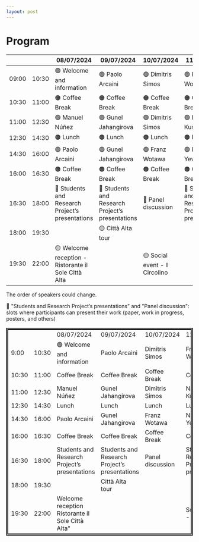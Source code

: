 ```yaml
---
layout: post
---
```


# Program

|       |       | 08/07/2024                                           | 09/07/2024                                    | 10/07/2024                  | 11/07/2024                                    | 12/07/2024       | 
| ----- | ----- | ---------------------------------------------------- | --------------------------------------------- | --------------------------- | --------------------------------------------- | ---------------- | 
| 09:00 | 10:30 | 🟢 Welcome and information                              | 🟢 Paolo Arcaini                                 | 🟢 Dimitris Simos              | 🟢 Franz Wotawa                                  | 🟢 Shaukat Ali      |
| 10:30 | 11:00 | 🟠 Coffee Break                                         | 🟠 Coffee Break                                  | 🟠 Coffee Break                | 🟠 Coffee Break                                  | 🟠 Coffee Break     |
| 11:00 | 12:30 | 🟢 Manuel Núñez                                         | 🟢 Gunel Jahangirova                             | 🟢 Dimitris Simos              | 🟢 Natalia Kushik                                | 🟢 Shaukat Ali      |
| 12:30 | 14:30 | 🟠 Lunch                                                | 🟠 Lunch                                         | 🟠 Lunch                       | 🟠 Lunch                                         | 🟠 Lunch            |
| 14:30 | 16:00 | 🟢 Paolo Arcaini                                        | 🟢 Gunel Jahangirova                             | 🟢 Franz Wotawa                | 🟢 Nina Yevtushenko                              | 🔵 Panel discussion |
| 16:00 | 16:30 | 🟠 Coffee Break                                         | 🟠 Coffee Break                                  | 🟠 Coffee Break                | 🟠 Coffee Break                                  | 🟠 Coffee Break     |
| 16:30 | 18:00 | 🔵 Students and Research Project’s presentations        | 🔵 Students and Research Project’s presentations | 🔵 Panel discussion            | 🔵 Students and Research Project’s presentations |                  |
| 18:00 | 19:30 |                                                      | 🟡 Città Alta tour                               |                             |                                               |                  |
| 19:30 | 22:00 | 🟡 Welcome reception -<br>Ristorante il Sole Città Alta |                                               | 🟡 Social event - Il Circolino |                                               |                  |

The order of speakers could change.

🔵 "Students and Research Project’s presentations" and "Panel discussion": slots where participants can present their work (paper, work in progress, posters, and others)




<table style="border:5px double black;">
    <tr>
        <td></td>
        <td></td>
        <td>08/07/2024</td>
        <td>09/07/2024</td>
        <td>10/07/2024</td>
        <td>11/07/2024</td>
        <td>12/07/2024</td>
    </tr>
    <tr>
        <td>9:00</td>
        <td>10:30</td>
        <td> 🟢 Welcome and information</td>
        <td>Paolo Arcaini</td>
        <td>Dimitris Simos</td>
        <td>Franz Wotawa</td>
        <td>Shaukat Ali</td>
    </tr>
    <tr>
        <td>10:30</td>
        <td>11:00</td>
        <td>Coffee Break</td>
        <td>Coffee Break</td>
        <td>Coffee Break</td>
        <td>Coffee Break</td>
        <td>Coffee Break</td>
    </tr>
    <tr>
        <td>11:00</td>
        <td>12:30</td>
        <td>Manuel Núñez </td>
        <td>Gunel Jahangirova</td>
        <td>Dimitris Simos</td>
        <td>Natalia Kushik</td>
        <td>Shaukat Ali</td>
    </tr>
    <tr>
        <td>12:30</td>
        <td>14:30</td>
        <td>Lunch</td>
        <td>Lunch</td>
        <td>Lunch</td>
        <td>Lunch</td>
        <td>Lunch</td>
    </tr>
    <tr>
        <td>14:30</td>
        <td>16:00</td>
        <td>Paolo Arcaini</td>
        <td>Gunel Jahangirova</td>
        <td>Franz Wotawa</td>
        <td>Nina Yevtushenko</td>
        <td>Panel discussion</td>
    </tr>
    <tr>
        <td>16:00</td>
        <td>16:30</td>
        <td>Coffee Break</td>
        <td>Coffee Break</td>
        <td>Coffee Break</td>
        <td>Coffee Break</td>
        <td>Coffee Break</td>
    </tr>
    <tr>
        <td>16:30</td>
        <td>18:00</td>
        <td>Students and Research Project’s presentations</td>
        <td>Students and Research Project’s presentations</td>
        <td>Panel discussion</td>
        <td>Students and Research Project’s presentations</td>
        <td></td>
    </tr>
    <tr>
        <td>18:00</td>
        <td>19:30</td>
        <td></td>
        <td>Città Alta tour</td>
        <td></td>
        <td></td>
        <td></td>
    </tr>
    <tr>
        <td>19:30</td>
        <td>22:00</td>
        <td>Welcome reception Ristorante il Sole Città Alta&quot;</td>
        <td></td>
        <td></td>
        <td>Social event - Il Circolino</td>
        <td></td>
    </tr>
</table>
